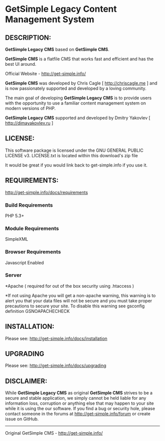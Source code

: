 GetSimple Legacy Content Management System
=========================================

DESCRIPTION:
-----------------------------------

**GetSimple Legacy CMS** based on **GetSimple CMS**.

**GetSimple CMS** is a flatfile CMS that works fast and efficient and has 
the best UI around.

Official Website - http://get-simple.info/

**GetSimple CMS** was developed by Chris Cagle [ http://chriscagle.me ] and 
is now passionately supported and developed by a loving community.

The main goal of developing **GetSimple Legacy CMS** is to provide users with the opportunity to use a familiar content management system on modern versions of PHP.

**GetSimple Legacy CMS** supported and developed by Dmitry Yakovlev [ http://dimayakovlev.ru ]

LICENSE:
-----------------------------------

This software package is licensed under the GNU GENERAL PUBLIC LICENSE v3. 
LICENSE.txt is located within this download's zip file

It would be great if you would link back to get-simple.info if you use it.


REQUIREMENTS: 
-----------------------------------

http://get-simple.info/docs/requirements

### Build Requirements ###

PHP 5.3+

### Module Requirements ###

SimpleXML

### Browser Requirements ###

Javascript Enabled

### Server ###
*Apache ( required for out of the box security using .htaccess )

*If not using Apache you will get a non-apache warning, 
this warning is to alert you that your data files will not be secure 
and you must take proper precautions to secure your site.
To disable this warning see gsconfig definition GSNOAPACHECHECK


INSTALLATION:
-----------------------------------

Please see: http://get-simple.info/docs/installation


UPGRADING
-----------------------------------

Please see: http://get-simple.info/docs/upgrading


DISCLAIMER:
-----------------------------------

While **GetSimple Legacy CMS** as original **GetSimple CMS** strives to be a secure and stable application, we simply cannot be held liable for any information loss, corruption or anything else that may happen to your site while it is using the our software. If you find a bug or security hole, please contact someone in the forums at http://get-simple.info/forum or create issue on GitHub.


______________________________________________
Original GetSimple CMS - http://get-simple.info/
